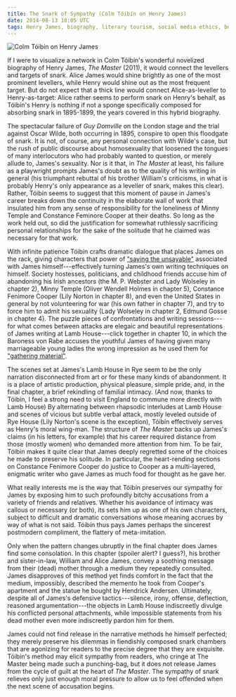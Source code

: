 ```yaml
---
title: The Snark of Sympathy (Colm Tóibín on Henry James)
date: 2014-08-13 18:05 UTC
tags: Henry James, biography, literary tourism, social media ethics, book report
---
```


![Colm Tóibín on Henry James](images/the_master_colm_toibin.JPG)

If I were to visualize a network in Colm Tóibín's wonderful novelized biography of Henry James, _The Master_ (2011), it would connect the levellers and targets of snark. Alice James would shine brightly as one of the most prominent levellers, while Henry would shine out as the most frequent target. But do not expect that a thick line would connect Alice-as-leveller to Henry-as-target: Alice rather seems to perform snark on Henry's behalf, as Tóibín's Henry is nothing if not a sponge specifically composed for absorbing snark in 1895-1899, the years covered in this hybrid biography. 

The spectacular failure of _Guy Domville_ on the London stage and the trial against Oscar Wilde, both occurring in 1895, conspire to open this floodgate of snark. It is not, of course, any personal connection with Wilde's case, but the rush of public discourse about homosexuality that loosened the tongues of many interlocutors who had probably wanted to question, or merely allude to, James's sexuality. Nor is it that, in _The Master_ at least, his failure as a playwright prompts James's doubt as to the quality of his writing in general (his triumphant rebuttal of his brother William's criticisms, in what is probably Henry's only appearance as a leveller of snark, makes this clear). Rather, Tóibín seems to suggest that this moment of pause in James's career breaks down the continuity in the elaborate wall of work that insulated him from any sense of responsibility for the loneliness of Minny Temple and Constance Feminore Cooper at their deaths. So long as the work held out, so did the justification for somewhat ruthlessly sacrificing personal relationships for the sake of the solitude that he claimed was necessary for that work.

With infinite patience Tóibín crafts dramatic dialogue that places James on the rack, giving characters that power of ["saying the unsayable"](http://books.google.com/books?id=Ngfo9s6-sYEC&q=%22saying+the+unsayable%22#v=snippet&q=%22saying%20the%20unsayable%22&f=false) associated with James himself---effectively turning James's own writing techniques on himself. Society hostesses, politicians, and childhood friends accuse him of abandoning his Irish ancestors (the M. P. Webster and Lady Wolseley in chapter 2), Minny Temple (Oliver Wendell Holmes in chapter 5), Constance Fenimore Cooper (Lily Norton in chapter 8), and even the United States in general by not volunteering for war (his own father in chapter 7), and try to force him to admit his sexuality (Lady Wolseley in chapter 2, Edmund Gosse in chapter 4). The puzzle pieces of confrontations and writing sessions---for what comes between attacks are elegaic and beautiful representations of James writing at Lamb House---click together in chapter 10, in which the Baroness von Rabe accuses the youthful James of having given many marriageable young ladies the wrong impression as he used them for ["gathering material"](http://books.google.com/books?id=Ngfo9s6-sYEC&q=%22saying+the+unsayable%22#v=snippet&q=%22gathering%20material%22&f=false).

The scenes set at James's Lamb House in Rye seem to be the only narration disconnected from art or for these many kinds of abandonment. It is a place of artistic production, physical pleasure, simple pride, and, in the final chapter, a brief rekindling of familial intimacy. (And now, thanks to Tóibín, I feel a strong need to visit England to commune more directly with Lamb House) By alternating between rhapsodic interludes at Lamb House and scenes of vicious but subtle verbal attack, mostly leveled outside of Rye House (Lily Norton's scene is the exception), Tóibín effectively serves as Henry's moral wing-man. The structure of _The Master_ backs up James's claims (in his letters, for example) that his career required distance from those (mostly women) who demanded more attention from him. To be fair, Tóibín makes it quite clear that James deeply regretted some of the choices he made to preserve his solitude. In particular, the heart-rending sections on Constance Fenimore Cooper do justice to Cooper as a multi-layered, enigmatic writer who gave James as much food for thought as he gave her.

What really interests me is the way that Tóibín preserves our sympathy for James by exposing him to such profoundly bitchy accusations from a variety of friends and relatives. Whether his avoidance of intimacy was callous or necessary (or both), its sets him up as one of his own characters, subject to difficult and dramatic conversations whose meaning accrues by way of what is not said. Tóibín thus pays James perhaps the sincerest postmodern compliment, the flattery of meta-imitation. 

Only when the pattern changes ubruptly in the final chapter does James find some consolation. In this chapter (spoiler alert? I guess?), his brother and sister-in-law, William and Alice James, convey a soothing message from their (dead) mother through a medium they repeatedly consulted. James disapproves of this method yet finds comfort in the fact that the medium, impossibly, described the memento he took from Cooper's apartment and the statue he bought by Hendrick Andersen. Ultimately, despite all of James's defensive tactics---silence, irony, offense, deflection, reasoned argumentation---the objects in Lamb House indiscreetly divulge his conflicted personal attachments, while impossible statements from his dead mother even more indiscreetly pardon him for them.

James could not find release in the narrative methods he himself perfected; they merely preserve his dilemmas in fiendishly composed snark chambers that are agonizing for readers to the precise degree that they are exquisite. Tóibín's method may elicit sympathy from readers, who cringe at The Master being made such a punching-bag, but it does not release James from the cycle of guilt at the heart of _The Master_. The sympathy of snark relieves only just enough moral pressure to allow us to feel offended when the next scene of accusation begins.
